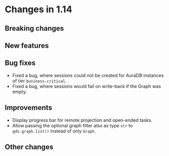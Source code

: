 # Changes in 1.14


## Breaking changes


## New features


## Bug fixes

* Fixed a bug, where sessions could not be created for AuraDB instances of tier `business-critical`.
* Fixed a bug, where sessions would fail on write-back if the Graph was empty.


## Improvements

* Display progress bar for remote projection and open-ended tasks.
* Allow passing the optional graph filter also as type `str` to `gds.graph.list()` instead of only `Graph`.


## Other changes
